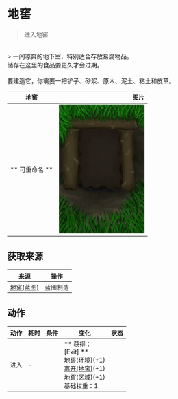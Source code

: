 # 地窖  
> 进入地窖  
<br>  
> 一间凉爽的地下室，特别适合存放易腐物品。<br>储存在这里的食品要更久才会过期。<br><br>要建造它，你需要一把铲子、砂浆、原木、泥土、粘土和皮革。  
  
  地窖  |   图片   
 ----  |  ----:   
 ** 可重命名 **  |  <img decoding="async" src="Sprite/Cellar.png" href="a.md" style="max-width:300px;max-height:300px;">   
  
## 获取来源  
来源  |  操作  
----  |  ----  
[地窖(蓝图)](Bp_Cellar.md)  |  蓝图制造  
## 动作  
动作  |  耗时  |  条件  |  变化  |  状态  
----  |  ----  |  ----  |  ----  |  ----  
进入<br>  |  -  |    |  ** 获得： **<br>** [Exit] **<br>  [地窖(环境)](Env_Cellar.md)(+1)<br>  [离开(地窖)](CellarExit.md)(+1)<br>  [地窖(区域)](Cellar.md)(+1)<br>基础权重：1<br>  |    
